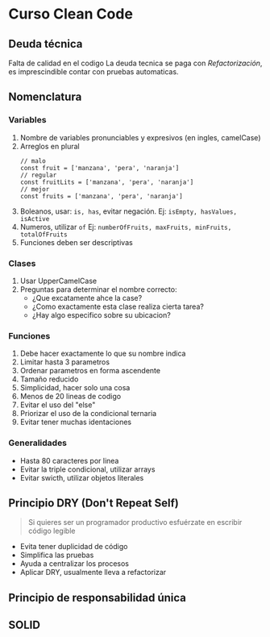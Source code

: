 # Curso Clean Code

## Deuda técnica

Falta de calidad en el codigo
La deuda tecnica se paga con _Refactorización_, es imprescindible contar con pruebas automaticas.

## Nomenclatura

### Variables
1. Nombre de variables pronunciables y expresivos (en ingles, camelCase)
2. Arreglos en plural
   ```
   // malo
   const fruit = ['manzana', 'pera', 'naranja']
   // regular
   const fruitLits = ['manzana', 'pera', 'naranja']
   // mejor
   const fruits = ['manzana', 'pera', 'naranja']
   ```
3. Boleanos, usar: `is, has`, evitar negación. Ej: `isEmpty, hasValues, isActive`
4. Numeros, utilizar `of` Ej: `numberOfFruits, maxFruits, minFruits, totalOfFruits`
5. Funciones deben ser descriptivas

### Clases
1. Usar UpperCamelCase
2. Preguntas para determinar el nombre correcto: 
   - ¿Que excatamente ahce la case?
   - ¿Como exactamente esta clase realiza cierta tarea?
   - ¿Hay algo especifico sobre su ubicacion?

### Funciones
1. Debe hacer exactamente lo que su nombre indica
2. Limitar hasta 3 parametros
3. Ordenar parametros en forma ascendente
4. Tamaño reducido
5. Simplicidad, hacer solo una cosa
6. Menos de 20 lineas de codigo
7. Evitar el uso del "else"
8. Priorizar el uso de la condicional ternaria
9. Evitar tener muchas identaciones

### Generalidades
* Hasta 80 caracteres por linea
* Evitar la triple condicional, utilizar arrays
* Evitar swicth, utilizar objetos literales

## Principio DRY (Don't Repeat Self)

 > Si quieres ser un programador productivo esfuérzate en escribir código legible

 * Evita tener duplicidad de código
 * Simplifica las pruebas
 * Ayuda a centralizar los procesos
 * Aplicar DRY, usualmente lleva a refactorizar

## Principio de responsabilidad única

## SOLID


